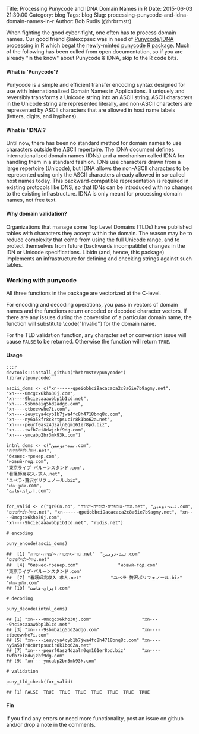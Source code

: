 Title: Processing Punycode and IDNA Domain Names in R
Date: 2015-06-03 21:30:00
Category: blog
Tags: blog
Slug: processing-punycode-and-idna-domain-names-in-r
Author: Bob Rudis (@hrbrmstr)

When fighting the good cyber-fight, one often has to process domain names. Our good friend @alexcpsec was in need of [Punycode](https://www.ietf.org/rfc/rfc3492.txt)/[IDNA](https://www.ietf.org/rfc/rfc3490.txt) processing in R which begat the newly-minted [punycode R package](https://github.com/hrbrmstr/punycode). Much of the following has been culled from open documentation, so if you are already "in the know" about Punycode & IDNA, skip to the R code bits.

#### What is 'Punycode'?

Punycode is a simple and efficient transfer encoding syntax designed for use
with Internationalized Domain Names in Applications. It uniquely and
reversibly transforms a Unicode string into an ASCII string. ASCII
characters in the Unicode string are represented literally, and non-ASCII
characters are represented by ASCII characters that are allowed in host
name labels (letters, digits, and hyphens).

#### What is 'IDNA'?

Until now, there has been no standard method for domain names to use
characters outside the ASCII repertoire. The IDNA document defines
internationalized domain names (IDNs) and a mechanism called IDNA for
handling them in a standard fashion. IDNs use characters drawn from a
large repertoire (Unicode), but IDNA allows the non-ASCII characters to be
represented using only the ASCII characters already allowed in so-called
host names today. This backward-compatible representation is required in
existing protocols like DNS, so that IDNs can be introduced with no changes
to the existing infrastructure. IDNA is only meant for processing domain
names, not free text.

#### Why domain validation?

Organizations that manage some Top Level Domains (TLDs) have published
tables with characters they accept within the domain. The reason may be to
reduce complexity that come from using the full Unicode range, and to
protect themselves from future (backwards incompatible) changes in the
IDN or Unicode specifications. Libidn (and, hence, this package) implements
an infrastructure for defining and checking strings against such tables.

### Working with punycode

All three functions in the package are vectorized at the C-level. 

For encoding and decoding operations, you pass in vectors of domain names and the functions return
encoded or decoded character vectors. If there are any issues during the conversion
of a particular domain name, the function will substitute \code{"Invalid"} for the
domain name. 

For the TLD validation function, any character set or conversion issue will cause `FALSE` to 
be returned. Otherwise the function will return `TRUE`.

#### Usage

    :::r
    devtools::install_github("hrbrmstr/punycode")
    library(punycode)

    ascii_doms <- c("xn------qpeiobbci9acacaca2c8a6ie7b9agmy.net",
    "xn----0mcgcx6kho30j.com",
    "xn----9hciecaaawbbp1b1cd.net",
    "xn----9sbmbaig5bd2adgo.com",
    "xn----ctbeewwhe7i.com",
    "xn----ieuycya4cyb1b7jwa4fc8h4718bnq8c.com",
    "xn----ny6a58fr8c8rtpsucir8k1bo62a.net",
    "xn----peurf0asz4dzaln0qm161er8pd.biz",
    "xn----twfb7ei8dwjzbf9dg.com",
    "xn----ymcabp2br3mk93k.com")

    intnl_doms <- c("ثبت-دومین.com",
    "טיול-לפיליפינים.net",
    "бизнес-тренер.com",
    "новый-год.com",
    "東京ライブ-バルーンスタンド.com",
    "看護師高収入-求人.net",
    "ユベラ-贅沢ポリフェノール.biz",
    "เด็ก-ภูเก็ต.com",
    "ایران-هاست.com")


    for_valid <- c("gr€€n.no", "זגורי-אימפריה-לצפייה-ישירה.net", "ثبت-دومین.com",
    "טיול-לפיליפינים.net", "xn------qpeiobbci9acacaca2c8a6ie7b9agmy.net", "xn----0mcgcx6kho30j.com",
    "xn----9hciecaaawbbp1b1cd.net", "rudis.net")

    # encoding

    puny_encode(ascii_doms)

    ##  [1] "זגורי-אימפריה-לצפייה-ישירה.net"  "ثبت-دومین.com"                   "טיול-לפיליפינים.net"            
    ##  [4] "бизнес-тренер.com"               "новый-год.com"                   "東京ライブ-バルーンスタンド.com"
    ##  [7] "看護師高収入-求人.net"           "ユベラ-贅沢ポリフェノール.biz"   "เด็ก-ภูเก็ต.com"                      
    ## [10] "ایران-هاست.com"

    # decoding

    puny_decode(intnl_doms)

    ## [1] "xn----0mcgcx6kho30j.com"                   "xn----9hciecaaawbbp1b1cd.net"             
    ## [3] "xn----9sbmbaig5bd2adgo.com"                "xn----ctbeewwhe7i.com"                    
    ## [5] "xn----ieuycya4cyb1b7jwa4fc8h4718bnq8c.com" "xn----ny6a58fr8c8rtpsucir8k1bo62a.net"    
    ## [7] "xn----peurf0asz4dzaln0qm161er8pd.biz"      "xn----twfb7ei8dwjzbf9dg.com"              
    ## [9] "xn----ymcabp2br3mk93k.com"

    # validation

    puny_tld_check(for_valid)

    ## [1] FALSE  TRUE  TRUE  TRUE  TRUE  TRUE  TRUE  TRUE

#### Fin

If you find any errors or need more functionality, post an issue on github and/or drop a note in the comments.
